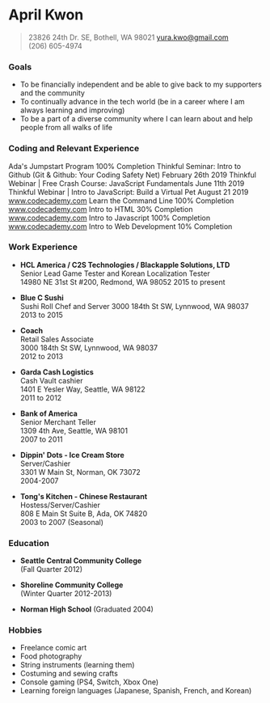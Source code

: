# April Kwon
>
>23826 24th Dr. SE, Bothell, WA 98021 
>yura.kwo@gmail.com  
>(206) 605-4974 
>

### Goals
* To be financially independent and be able to give back to my supporters and the community
* To continually advance in the tech world (be in a career where I am always learning and improving)
* To be a part of a diverse community where I can learn about and help people from all walks of life

### Coding and Relevant Experience
Ada's Jumpstart Program 100% Completion
Thinkful Seminar: Intro to Github (Git & Github: Your Coding Safety Net) February 26th 2019
Thinkful Webinar | Free Crash Course: JavaScript Fundamentals June 11th 2019
Thinkful Webinar | Intro to JavaScript: Build a Virtual Pet August 21 2019
www.codecademy.com Learn the Command Line 100% Completion
www.codecademy.com Intro to HTML 30% Completion
www.codecademy.com Intro to Javascript 100% Completion
www.codecademy.com Intro to Web Development 10% Completion



### Work Experience

* **HCL America / C2S Technologies / Blackapple Solutions, LTD**  
Senior Lead Game Tester and Korean Localization Tester  
14980 NE 31st St #200, Redmond, WA 98052
2015 to present  

* **Blue C Sushi**  
Sushi Roll Chef and Server
3000 184th St SW, Lynnwood, WA 98037  
2013 to 2015  

* **Coach**  
Retail Sales Associate  
3000 184th St SW, Lynnwood, WA 98037  
2012 to 2013  

* **Garda Cash Logistics**  
Cash Vault cashier  
1401 E Yesler Way, Seattle, WA 98122  
2011 to 2012  

* **Bank of America**  
Senior Merchant Teller  
1309 4th Ave, Seattle, WA 98101  
2007 to 2011  

* **Dippin' Dots - Ice Cream Store**  
Server/Cashier  
3301 W Main St, Norman, OK 73072  
2004-2007  

* **Tong's Kitchen - Chinese Restaurant**  
Hostess/Server/Cashier  
808 E Main St Suite B, Ada, OK 74820  
2003 to 2007 (Seasonal)  

### Education

* **Seattle Central Community College**  
(Fall Quarter 2012)

* **Shoreline Community College**  
(Winter Quarter 2012-2013)

* **Norman High School**
(Graduated 2004)

### Hobbies

* Freelance comic art
* Food photography
* String instruments (learning them)
* Costuming and sewing crafts
* Console gaming (PS4, Switch, Xbox One)
* Learning foreign languages (Japanese, Spanish, French, and Korean)
